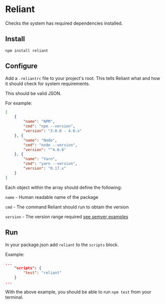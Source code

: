 # Reliant
Checks the system has required dependencies installed.

## Install

`npm install reliant`

## Configure

Add a `.reliantrc` file to your project's root. This tells Reliant what and how it should check for system requirements.

This should be valid JSON.

For example:

```json
[
    {
        "name": "NPM",
        "cmd": "npm --version",
        "version": "3.0.0 - 4.0.x"
    }, {
        "name": "Node",
        "cmd": "node --version",
        "version": "^4.0.0"
    }, {
        "name": "Yarn",
        "cmd": "yarn --version",
        "version": "0.17.x"
    }
]
```

Each object within the array should define the following:

`name` - Human readable name of the package

`cmd` - The command Reliant should run to obtain the version

`version` - The version range required [see semver examples](https://semver.npmjs.com/)

## Run

In your package.json add `reliant` to the `scripts` block.

Example:

```json
...
    "scripts": {
        "test": "reliant"
    }
...
```

With the above example, you should be able to run `npm test` from your terminal.
